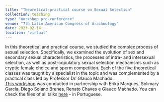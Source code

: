 ```yaml
---
title: "Theoretical-practical course on Sexual Selection"
collection: teaching
type: "Workshop pre-conference"
venue: "7th Latin American Congress of Arachnology"
date: 2023-02-14
location: "virtual"
---
```


In this theoretical and practical course, we studied the complex process of sexual selection. Specifically, we examined the evolution of sex and secondary sexual characteristics, the processes of intra- and intersexual selection, as well as post-copulatory sexual selection mechanisms such as cryptic female choice and sperm competition.
Each of the five theoretical classes was taught by a specialist in the topic and was complemented by a practical class led by Professor Dr. Glauco Machado.<br>
[This workshop](https://viiclaracnologia.wixsite.com/viicla/seleccionsexual?lang=pt) was conducted in partnership with Erika Marques, Solimary García, Diego Solano Brenes, Renato Chaves e Glauco Machado. You can check the files of all talks [here](https://g-spotlab.weebly.com/teaching.html) - in Portuguese.
